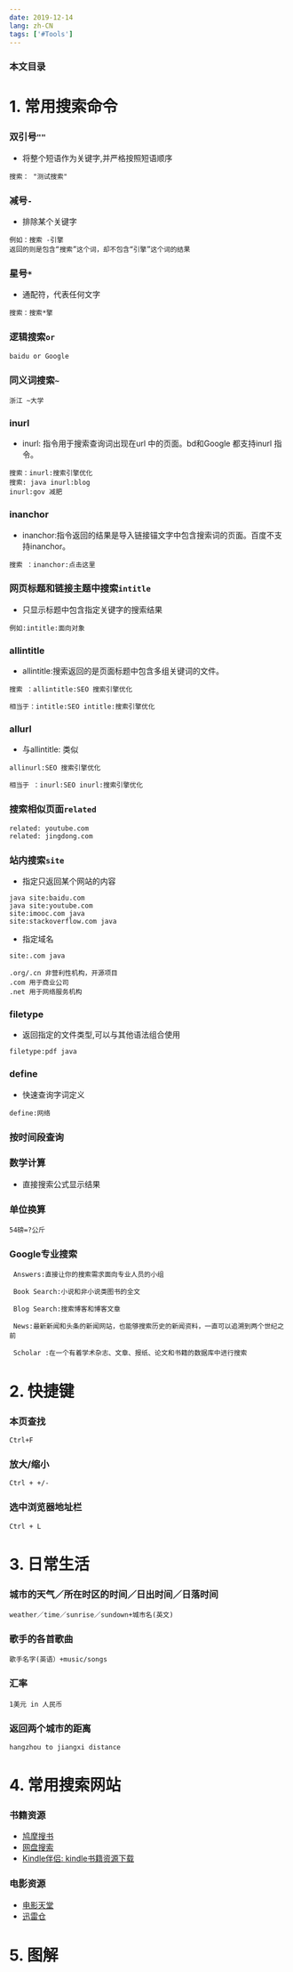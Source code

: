 ```yaml
---
date: 2019-12-14
lang: zh-CN
tags: ['#Tools']
---
```


### 本文目录
<!-- toc -->

# 1. 常用搜索命令
### 双引号`""`
- 将整个短语作为关键字,并严格按照短语顺序
```
搜索： "测试搜索"
```

### 减号`-`
- 排除某个关键字
```
例如：搜索 -引擎
返回的则是包含“搜索”这个词，却不包含“引擎”这个词的结果
```

### 星号`*`
- 通配符，代表任何文字
```
搜索：搜索*擎
```
### 逻辑搜索`or`
```
baidu or Google
```

### 同义词搜索`~`
```
浙江 ~大学
```


### inurl
- inurl: 指令用于搜索查询词出现在url 中的页面。bd和Google 都支持inurl 指令。
```
搜索：inurl:搜索引擎优化
搜索: java inurl:blog
inurl:gov 减肥
```

### inanchor
- inanchor:指令返回的结果是导入链接锚文字中包含搜索词的页面。百度不支持inanchor。
```
搜索 ：inanchor:点击这里
```
### 网页标题和链接主题中搜索`intitle`
- 只显示标题中包含指定关键字的搜索结果
```
例如:intitle:面向对象
```

### allintitle
- allintitle:搜索返回的是页面标题中包含多组关键词的文件。
```
搜索 ：allintitle:SEO 搜索引擎优化

相当于：intitle:SEO intitle:搜索引擎优化
```

### allurl
- 与allintitle: 类似
```
allinurl:SEO 搜索引擎优化

相当于 ：inurl:SEO inurl:搜索引擎优化
```
### 搜索相似页面`related`
```
related: youtube.com
related: jingdong.com
```
### 站内搜索`site`
- 指定只返回某个网站的内容
```
java site:baidu.com
java site:youtube.com
site:imooc.com java
site:stackoverflow.com java
```
- 指定域名
```
site:.com java

.org/.cn 非营利性机构，开源项目
.com 用于商业公司
.net 用于网络服务机构
```

### filetype
- 返回指定的文件类型,可以与其他语法组合使用
```
filetype:pdf java
```

### define
- 快速查询字词定义
```
define:网络
```
### 按时间段查询
### 数学计算
- 直接搜索公式显示结果

### 单位换算
```
54磅=?公斤
```
### Google专业搜索
```
 Answers:直接让你的搜索需求面向专业人员的小组

 Book Search:小说和非小说类图书的全文

 Blog Search:搜索博客和博客文章

 News:最新新闻和头条的新闻网站，也能够搜索历史的新闻资料，一直可以追溯到两个世纪之前

 Scholar :在一个有着学术杂志、文章、报纸、论文和书籍的数据库中进行搜索
```
# 2. 快捷键
### 本页查找
```
Ctrl+F
```
### 放大/缩小
```
Ctrl + +/-
```
### 选中浏览器地址栏
```
Ctrl + L
```

# 3. 日常生活
### 城市的天气／所在时区的时间／日出时间／日落时间
```
weather／time／sunrise／sundown+城市名(英文)

```
### 歌手的各首歌曲
```
歌手名字(英语）+music/songs
```
### 汇率
```
1美元 in 人民币
```

### 返回两个城市的距离
```
hangzhou to jiangxi distance
```
# 4. 常用搜索网站
### 书籍资源
- [鸠摩搜书](https://www.jiumodiary.com/)
- [网盘搜索](http://www.pansou.com/)
- [Kindle伴侣: kindle书籍资源下载](https://bookfere.com/)

### 电影资源
- [电影天堂](http://www.dytt8.net/index.htm)
- [迅雷仓](http://www.xunleicang.com/)

# 5. 图解
[](http://ww1.sinaimg.cn/large/7c2d7f0egy1fs8arv4nxqj20go54cqv6.jpg)


